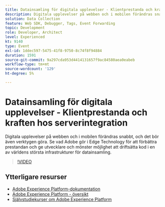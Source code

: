 ```yaml
---
title: Datainsamling för digitala upplevelser - Klientprestanda och kraften hos serverintegration
description: Digitala upplevelser på webben och i mobilen förändras snabbt, och det bör även verktygen göra. Se vad Adobe gör i Edge Technology för att förbättra prestandan och ge utvecklare och mönster möjlighet att driftsätta kod i en av världens största infrastrukturer för datainsamling.
solution: Data Collection
feature: Web SDK, Debugger, Tags, Event Forwarding
topic: Development
role: Developer, Architect
level: Experienced
kt: 9140
type: Event
exl-id: 1ddec597-5475-41f8-9750-8c74f8f94884
duration: 1591
source-git-commit: 9a297cda953d4414131657f9ac84580aea0eabeb
workflow-type: tm+mt
source-wordcount: '129'
ht-degree: 5%

---
```


# Datainsamling för digitala upplevelser - Klientprestanda och kraften hos serverintegration

Digitala upplevelser på webben och i mobilen förändras snabbt, och det bör även verktygen göra. Se vad Adobe gör i Edge Technology för att förbättra prestandan och ge utvecklare och mönster möjlighet att driftsätta kod i en av världens största infrastrukturer för datainsamling.

>[!VIDEO](https://video.tv.adobe.com/v/337584/?quality=12&learn=on&hidetitle=true)

## Ytterligare resurser

- [Adobe Experience Platform-dokumentation](https://experienceleague.adobe.com/docs/experience-platform.html?lang=sv-SE)
- [Adobe Experience Platform - översikt](https://experienceleague.adobe.com/docs/experience-platform/landing/home.html?lang=sv-SE)
- [Självstudiekurser om Adobe Experience Platform](https://experienceleague.adobe.com/docs/platform-learn/tutorials/overview.html?lang=sv)
